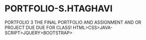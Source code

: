 # PORTFOLIO-S.HTAGHAVI
PORTFOLIO 3 THE FINAL PORTFOLIO AND ASSIGNMENT AND OR PROJECT DUE DUE FOR CLASS! HTML>CSS>JAVA-SCRIPT>JQUERY>BOOTSTRAP>

